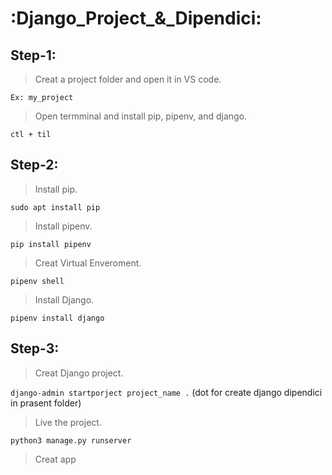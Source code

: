 :Django_Project_&_Dipendici:
============================
Step-1:
-------
> Creat a project folder and open it in VS code.

`Ex: my_project`

> Open termminal and install pip, pipenv, and django.

`ctl + til`

Step-2:
-------
> Install pip.

`sudo apt install pip`

> Install pipenv.

`pip install pipenv`

> Creat Virtual Enveroment.

`pipenv shell`

> Install Django.

`pipenv install django`

Step-3:
-------
> Creat Django project.

`django-admin startporject project_name .` (dot for create django dipendici in prasent folder)

> Live the project.

`python3 manage.py runserver`

> Creat app



